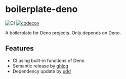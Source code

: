 # boilerplate-deno

![CI](https://github.com/hasundue/boilerplate-deno/actions/workflows/ci.yml/badge.svg)
[![codecov](https://codecov.io/gh/hasundue/boilerplate-deno/branch/main/graph/badge.svg?token=7BS432RAXB)](https://codecov.io/gh/hasundue/boilerplate-deno)

A boilerplate for Deno projects. Only depends on Deno.

## Features

- CI using built-in functions of Deno
- Semantic release by [ghlog](https://github.com/hasundue/ghlog)
- Dependency update by [udd](https://github.com/hayd/deno-udd)
